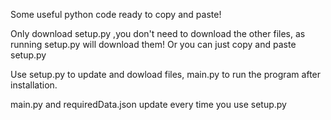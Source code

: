 Some useful python code ready to copy and paste!

Only download setup.py ,you don't need to download the other files, as running setup.py will download them! Or you can just copy and paste setup.py

Use setup.py to update and dowload files, main.py to run the program after installation.

main.py and requiredData.json update every time you use setup.py
